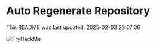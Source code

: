 # Auto Regenerate Repository

This README was last updated: 2025-02-03 23:07:36

 ![TryHackMe](https://tryhackme.com/badge/533634)